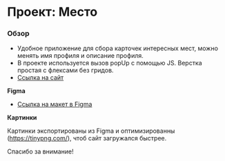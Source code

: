# Проект: Место

### Обзор

* Удобное приложение для сбора карточек интересных мест, можно менять имя профиля и описание профиля.
* В проекте используется вызов popUp с помощью JS. Верстка простая с флексами без гридов.
* [Ссылка на сайт](https://dedhoce.github.io/mesto/)


**Figma**

* [Ссылка на макет в Figma](https://www.figma.com/file/2cn9N9jSkmxD84oJik7xL7/JavaScript.-Sprint-4?node-id=0%3A1)

**Картинки**

Картинки экспортированы из Figma и оптимизированны (https://tinypng.com/), чтоб сайт загружался быстрее.


Спасибо за внимание!
